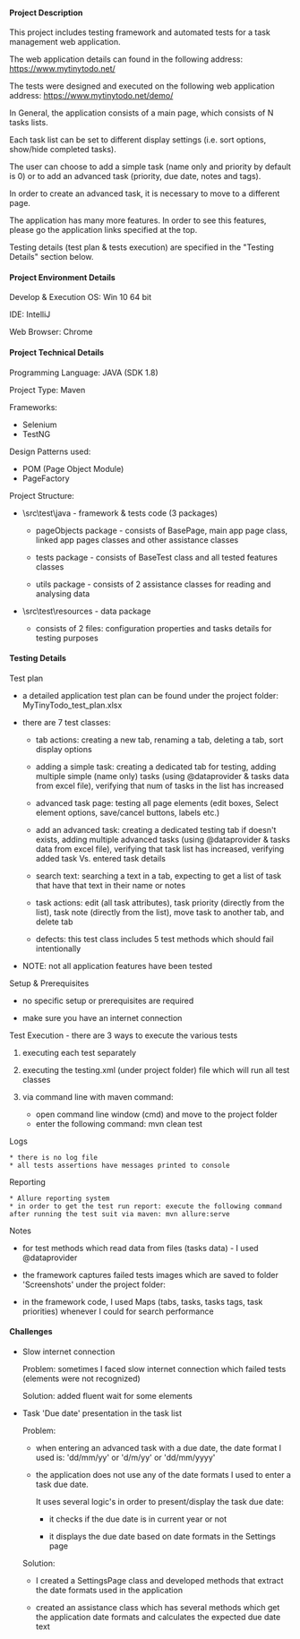 #### Project Description

This project includes testing framework and automated tests for a task management web application.

The web application details can found in the following address: https://www.mytinytodo.net/

The tests were designed and executed on the following web application address: https://www.mytinytodo.net/demo/

In General, the application consists of a main page, which consists of N tasks lists.

Each task list can be set to different display settings (i.e. sort options, show/hide completed tasks).

The user can choose to add a simple task (name only and priority by default is 0) or to add an advanced task (priority, due date, notes and tags). 

In order to create an advanced task, it is necessary to move to a different page.

The application has many more features. In order to see this features, please go the application links specified at the top.

Testing details (test plan & tests execution) are specified in the "Testing Details" section below.

#### Project Environment Details
Develop & Execution OS:    Win 10 64 bit

IDE:    IntelliJ

Web Browser:    Chrome

#### Project Technical Details
Programming Language:   JAVA (SDK 1.8)

Project Type:   Maven

Frameworks:
* Selenium
* TestNG

Design Patterns used:
* POM (Page Object Module)
* PageFactory

Project Structure:
* \src\test\java - framework & tests code (3 packages)

    - pageObjects package - consists of BasePage, main app page class, linked app pages classes and other assistance classes
    
    - tests package - consists of BaseTest class and all tested features classes
    
    - utils package - consists of 2 assistance classes for reading and analysing data
    
* \src\test\resources - data package

    - consists of 2 files: configuration properties and tasks details for testing purposes

#### Testing Details

Test plan

* a detailed application test plan can be found under the project folder: MyTinyTodo_test_plan.xlsx

* there are 7 test classes:

    - tab actions: creating a new tab, renaming a tab, deleting a tab, sort display options
    
    - adding a simple task: creating a dedicated tab for testing, adding multiple simple (name only) tasks (using @dataprovider & tasks data from excel file), verifying
    that num of tasks in the list has increased
    
    - advanced task page: testing all page elements (edit boxes, Select element options, save/cancel buttons, labels etc.)
    
    - add an advanced task: creating a dedicated testing tab if doesn't exists, adding multiple advanced tasks (using @dataprovider & tasks data from excel file), verifying that task list has increased, verifying added task Vs. entered task details
    
    - search text: searching a text in a tab, expecting to get a list of task that have that text in their name or notes
    
    - task actions: edit (all task attributes), task priority (directly from the list), task note (directly from the list), move task to another tab, and delete tab
    
    - defects: this test class includes 5 test methods which should fail intentionally    

* NOTE: not all application features have been tested

Setup & Prerequisites

* no specific setup or prerequisites are required

* make sure you have an internet connection

Test Execution - there are 3 ways to execute the various tests
1. executing each test separately

2. executing the testing.xml (under project folder) file which will run all test classes

3. via command line with maven command:
    * open command line window (cmd) and move to the project folder
    * enter the following command: mvn clean test 

Logs

    * there is no log file
    * all tests assertions have messages printed to console

Reporting

    * Allure reporting system
    * in order to get the test run report: execute the following command after running the test suit via maven: mvn allure:serve

Notes

* for test methods which read data from files (tasks data) - I used @dataprovider

* the framework captures failed tests images which are saved to folder 'Screenshots' under the project folder: 

* in the framework code, I used Maps (tabs, tasks, tasks tags, task priorities) whenever I could for search performance 

#### Challenges
* Slow internet connection

  Problem: sometimes I faced slow internet connection which failed tests (elements were not recognized)

  Solution: added fluent wait for some elements
  
* Task 'Due date' presentation in the task list

  Problem:
  
    - when entering an advanced task with a due date, the date format I used is: 'dd/mm/yy' or 'd/m/yy' or 'dd/mm/yyyy'
    
    - the application does not use any of the date formats I used to enter a task due date.
    
      It uses several logic's in order to present/display the task due date:
      
        * it checks if the due date is in current year or not
        
        * it displays the due date based on date formats in the Settings page
        
  Solution:
  
    - I created a SettingsPage class and developed methods that extract the date formats used in the application
    
    - created an assistance class which has several methods which get the application date formats and calculates the expected due date text     




